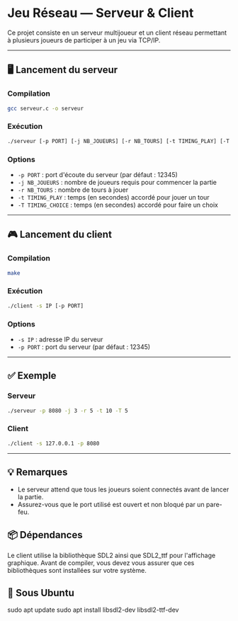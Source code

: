 # Jeu Réseau — Serveur & Client

Ce projet consiste en un serveur multijoueur et un client réseau permettant à plusieurs joueurs de participer à un jeu via TCP/IP.

---

## 🖥️ Lancement du serveur

### Compilation

```bash
gcc serveur.c -o serveur
```

### Exécution

```bash
./serveur [-p PORT] [-j NB_JOUEURS] [-r NB_TOURS] [-t TIMING_PLAY] [-T TIMING_CHOICE]
```

### Options

- `-p PORT` : port d'écoute du serveur (par défaut : 12345)
- `-j NB_JOUEURS` : nombre de joueurs requis pour commencer la partie
- `-r NB_TOURS` : nombre de tours à jouer
- `-t TIMING_PLAY` : temps (en secondes) accordé pour jouer un tour
- `-T TIMING_CHOICE` : temps (en secondes) accordé pour faire un choix

---

## 🎮 Lancement du client

### Compilation

```bash
make
```

### Exécution

```bash
./client -s IP [-p PORT]
```

### Options

- `-s IP` : adresse IP du serveur
- `-p PORT` : port du serveur (par défaut : 12345)

---

## ✅ Exemple

### Serveur

```bash
./serveur -p 8080 -j 3 -r 5 -t 10 -T 5
```

### Client

```bash
./client -s 127.0.0.1 -p 8080
```

---

## 💡 Remarques

- Le serveur attend que tous les joueurs soient connectés avant de lancer la partie.
- Assurez-vous que le port utilisé est ouvert et non bloqué par un pare-feu.

## 📦 Dépendances
Le client utilise la bibliothèque SDL2 ainsi que SDL2_ttf pour l'affichage graphique. Avant de compiler, vous devez vous assurer que ces bibliothèques sont installées sur votre système.

## 🔧 Sous Ubuntu
sudo apt update
sudo apt install libsdl2-dev libsdl2-ttf-dev
